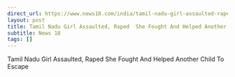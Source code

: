 ```yaml
---
direct_url: https://www.news18.com/india/tamil-nadu-girl-assaulted-raped-by-suspect-fought-and-helped-another-child-to-escape-9452573.html
layout: post
title: Tamil Nadu Girl Assaulted, Raped  She Fought And Helped Another Child To Escape
subtitle: News 18
tags: []
---
```


Tamil Nadu Girl Assaulted, Raped  She Fought And Helped Another Child To Escape
